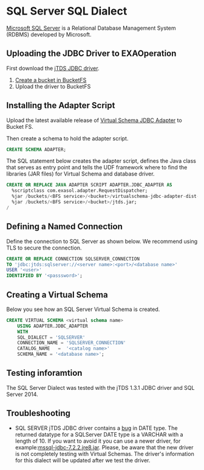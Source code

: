 # SQL Server SQL Dialect

[Microsoft SQL Server](https://www.microsoft.com/en-us/sql-server/sql-server-2017) is a Relational Database Management System (RDBMS) developed by Microsoft. 

## Uploading the JDBC Driver to EXAOperation

First download the [jTDS JDBC driver](https://sourceforge.net/projects/jtds/files/).

1. [Create a bucket in BucketFS](https://docs.exasol.com/administration/on-premise/bucketfs/create_new_bucket_in_bucketfs_service.htm)
1. Upload the driver to BucketFS

## Installing the Adapter Script

Upload the latest available release of [Virtual Schema JDBC Adapter](https://github.com/exasol/virtual-schemas/releases) to Bucket FS.

Then create a schema to hold the adapter script.

```sql
CREATE SCHEMA ADAPTER;
```

The SQL statement below creates the adapter script, defines the Java class that serves as entry point and tells the UDF framework where to find the libraries (JAR files) for Virtual Schema and database driver.

```sql
CREATE OR REPLACE JAVA ADAPTER SCRIPT ADAPTER.JDBC_ADAPTER AS
  %scriptclass com.exasol.adapter.RequestDispatcher;
  %jar /buckets/<BFS service>/<bucket>/virtualschema-jdbc-adapter-dist-2.2.0.jar;
  %jar /buckets/<BFS service>/<bucket>/jtds.jar;
/
```

## Defining a Named Connection

Define the connection to SQL Server as shown below. We recommend using TLS to secure the connection.

```sql
CREATE OR REPLACE CONNECTION SQLSERVER_CONNECTION
TO 'jdbc:jtds:sqlserver://<server name>:<port>/<database name>'
USER '<user>'
IDENTIFIED BY '<passsword>';
```

## Creating a Virtual Schema

Below you see how an SQL Server Virtual Schema is created.

```sql
CREATE VIRTUAL SCHEMA <virtual schema name>
    USING ADAPTER.JDBC_ADAPTER
    WITH
    SQL_DIALECT = 'SQLSERVER'
    CONNECTION_NAME = 'SQLSERVER_CONNECTION'
    CATALOG_NAME   =  '<catalog name>'
    SCHEMA_NAME = '<database name>';
```

## Testing inforamtion

The SQL Server Dialect was tested with the jTDS 1.3.1 JDBC driver and SQL Server 2014.

## Troubleshooting 

- SQL SERVER jTDS JDBC driver contains a [bug](https://sourceforge.net/p/jtds/bugs/679/) in DATE type. 
The returned datatype for a SQLServer DATE type is a VARCHAR with a length of 10. If you want to avoid it you can use a newer driver, for example:[mssql-jdbc-7.2.2.jre8.jar](https://www.microsoft.com/en-us/download/details.aspx?id=57782).
Please, be aware that the new driver is not completely testing with Virtual Schemas. The driver's information for this dialect will be updated after we test the driver. 